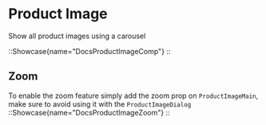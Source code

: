 # Product Image

Show all product images using a carousel

::Showcase{name="DocsProductImageComp"}
::

## Zoom

To enable the zoom feature simply add the zoom prop on `ProductImageMain`, make sure to avoid using it with the `ProductImageDialog`
::Showcase{name="DocsProductImageZoom"}
::